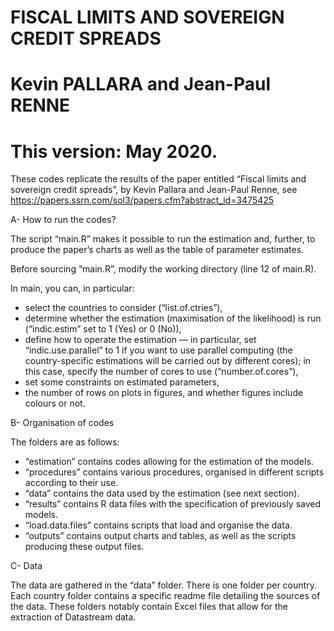 # FISCAL LIMITS AND SOVEREIGN CREDIT SPREADS
# Kevin PALLARA and Jean-Paul RENNE
# This version: May 2020.


These codes replicate the results of the paper entitled “Fiscal limits and sovereign credit spreads”, by Kevin Pallara and Jean-Paul Renne, see https://papers.ssrn.com/sol3/papers.cfm?abstract_id=3475425


A- How to run the codes?

The script “main.R” makes it possible to run the estimation and, further, to produce the paper’s charts as well as the table of parameter estimates.

Before sourcing “main.R”, modify the working directory (line 12 of main.R).

In main, you can, in particular:
- select the countries to consider (“list.of.ctries”),
- determine whether the estimation (maximisation of the likelihood) is run (“indic.estim”  set to 1 (Yes) or 0 (No)),
- define how to operate the estimation — in particular, set “indic.use.parallel” to 1 if you want to use parallel computing (the country-specific estimations will be carried out by different cores); in this case, specify the number of cores to use (“number.of.cores”),
- set some constraints on estimated parameters,
- the number of rows on plots in figures, and whether figures include colours or not.


B- Organisation of codes

The folders are as follows:

- “estimation” contains codes allowing for the estimation of the models.
- “procedures” contains various procedures, organised in different scripts according to their use.
- “data” contains the data used by the estimation (see next section).
- “results” contains R data files with the specification of previously saved models.
- “load.data.files” contains scripts that load and organise the data. 
- “outputs” contains output charts and tables, as well as the scripts producing these output files.


C- Data

The data are gathered in the “data” folder. There is one folder per country. Each country folder contains a specific readme file detailing the sources of the data. These folders notably contain Excel files that allow for the extraction of Datastream data.

